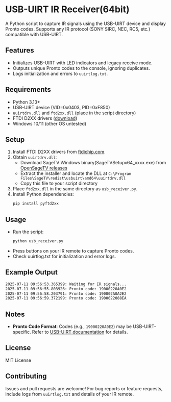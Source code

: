 # USB-UIRT IR Receiver(64bit)

A Python script to capture IR signals using the USB-UIRT device and display Pronto codes. Supports any IR protocol (SONY SIRC, NEC, RC5, etc.) compatible with USB-UIRT.

## Features
- Initializes USB-UIRT with LED indicators and legacy receive mode.
- Outputs unique Pronto codes to the console, ignoring duplicates.
- Logs initialization and errors to `uuirtlog.txt`.

## Requirements
- Python 3.13+
- USB-UIRT device (VID=0x0403, PID=0xF850)
- `uuirtdrv.dll` and `ftd2xx.dll` (place in the script directory)
- FTDI D2XX drivers ([download](https://ftdichip.com/drivers/d2xx-drivers/))
- Windows 10/11 (other OS untested)

## Setup
1. Install FTDI D2XX drivers from [ftdichip.com](https://ftdichip.com/drivers/d2xx-drivers/).
2. Obtain `uuirtdrv.dll`:
   - Download SageTV Windows binary(SageTVSetupx64_xxxx.exe) from [OpenSageTV releases](https://github.com/OpenSageTV/sagetv-windows/releases)
   - Extract the installer and locate the DLL at `C:\Program Files\SageTV\redist\usbuirt\amd64\uuirtdrv.dll`
   - Copy this file to your script directory
3. Place `ftd2xx.dll` in the same directory as `usb_receiver.py`.
4. Install Python dependencies:
   ```bash
   pip install pyftd2xx
   ```

## Usage

- Run the script:
   ```bash
   python usb_receiver.py
   ```
- Press buttons on your IR remote to capture Pronto codes.
- Check uuirtlog.txt for initialization and error logs.

## Example Output
   ```bash
   2025-07-11 09:56:53.365399: Waiting for IR signals...
   2025-07-11 09:56:55.803926: Pronto code: 19000220A0E2
   2025-07-11 09:56:58.203791: Pronto code: 190002A0A2E2
   2025-07-11 09:56:59.372199: Pronto code: 1900022088EA
   ```

## Notes
- **Pronto Code Format**: Codes (e.g., `19000220A0E2`) may be USB-UIRT-specific. Refer to [USB-UIRT documentation](http://www.usbuirt.com/) for details.

## License
MIT License

## Contributing
Issues and pull requests are welcome! For bug reports or feature requests, include logs from `uuirtlog.txt` and details of your IR remote.